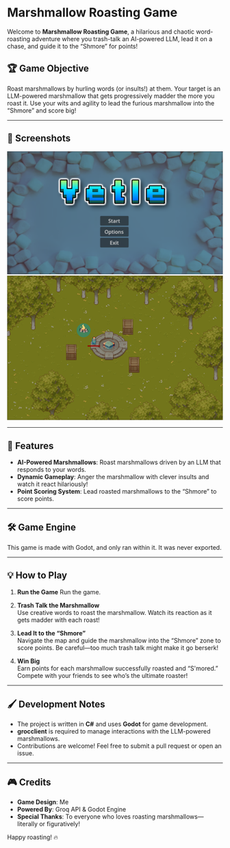 # Marshmallow Roasting Game

Welcome to **Marshmallow Roasting Game**, a hilarious and chaotic word-roasting adventure where you trash-talk an AI-powered LLM, lead it on a chase, and guide it to the “Shmore” for points!

## 🏆 Game Objective
Roast marshmallows by hurling words (or insults!) at them. Your target is an LLM-powered marshmallow that gets progressively madder the more you roast it. Use your wits and agility to lead the furious marshmallow into the “Shmore” and score big!

---

## 🚀 Screenshots

![Screenshot](./docs/image.png)
![Screenshot](./docs/game.png)

---

## 🚀 Features
- **AI-Powered Marshmallows**: Roast marshmallows driven by an LLM that responds to your words.
- **Dynamic Gameplay**: Anger the marshmallow with clever insults and watch it react hilariously!
- **Point Scoring System**: Lead roasted marshmallows to the “Shmore” to score points.

---

## 🛠 Game Engine

This game is made with Godot, and only ran within it. It was never exported.

---

## 💡 How to Play
1. **Run the Game**
   Run the game.

2. **Trash Talk the Marshmallow**  
   Use creative words to roast the marshmallow. Watch its reaction as it gets madder with each roast!

3. **Lead It to the “Shmore”**  
   Navigate the map and guide the marshmallow into the “Shmore” zone to score points. Be careful—too much trash talk might make it go berserk!

4. **Win Big**  
   Earn points for each marshmallow successfully roasted and “S'mored.” Compete with your friends to see who’s the ultimate roaster!

---

## 🖌 Development Notes
- The project is written in **C#** and uses **Godot** for game development.
- **grocclient** is required to manage interactions with the LLM-powered marshmallows.
- Contributions are welcome! Feel free to submit a pull request or open an issue.

---

## 🎮 Credits
- **Game Design**: Me
- **Powered By**: Groq API & Godot Engine
- **Special Thanks**: To everyone who loves roasting marshmallows—literally or figuratively!

Happy roasting! 🔥

